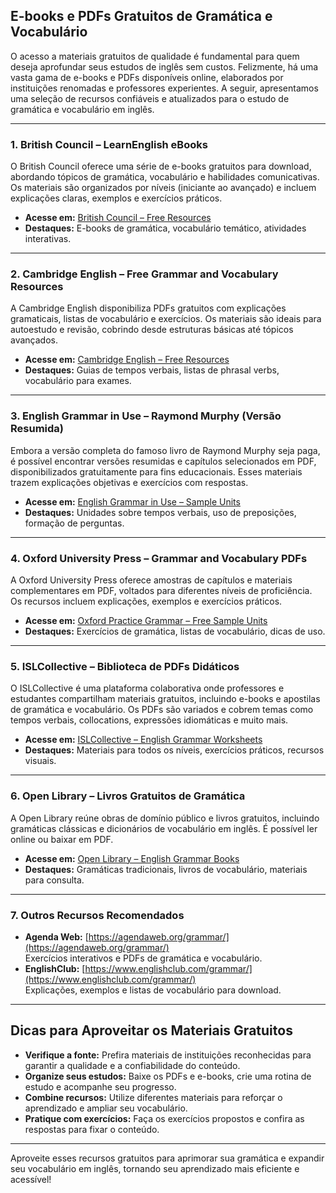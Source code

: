 
## E-books e PDFs Gratuitos de Gramática e Vocabulário

O acesso a materiais gratuitos de qualidade é fundamental para quem deseja aprofundar seus estudos de inglês sem custos. Felizmente, há uma vasta gama de e-books e PDFs disponíveis online, elaborados por instituições renomadas e professores experientes. A seguir, apresentamos uma seleção de recursos confiáveis e atualizados para o estudo de gramática e vocabulário em inglês.

---

### 1. **British Council – LearnEnglish eBooks**

O British Council oferece uma série de e-books gratuitos para download, abordando tópicos de gramática, vocabulário e habilidades comunicativas. Os materiais são organizados por níveis (iniciante ao avançado) e incluem explicações claras, exemplos e exercícios práticos.

- **Acesse em:** [British Council – Free Resources](https://learnenglish.britishcouncil.org/skills/reading)
- **Destaques:** E-books de gramática, vocabulário temático, atividades interativas.

---

### 2. **Cambridge English – Free Grammar and Vocabulary Resources**

A Cambridge English disponibiliza PDFs gratuitos com explicações gramaticais, listas de vocabulário e exercícios. Os materiais são ideais para autoestudo e revisão, cobrindo desde estruturas básicas até tópicos avançados.

- **Acesse em:** [Cambridge English – Free Resources](https://www.cambridgeenglish.org/learning-english/resources-for-learners/)
- **Destaques:** Guias de tempos verbais, listas de phrasal verbs, vocabulário para exames.

---

### 3. **English Grammar in Use – Raymond Murphy (Versão Resumida)**

Embora a versão completa do famoso livro de Raymond Murphy seja paga, é possível encontrar versões resumidas e capítulos selecionados em PDF, disponibilizados gratuitamente para fins educacionais. Esses materiais trazem explicações objetivas e exercícios com respostas.

- **Acesse em:** [English Grammar in Use – Sample Units](https://www.cambridge.org/elt/essentialgrammarinuse)
- **Destaques:** Unidades sobre tempos verbais, uso de preposições, formação de perguntas.

---

### 4. **Oxford University Press – Grammar and Vocabulary PDFs**

A Oxford University Press oferece amostras de capítulos e materiais complementares em PDF, voltados para diferentes níveis de proficiência. Os recursos incluem explicações, exemplos e exercícios práticos.

- **Acesse em:** [Oxford Practice Grammar – Free Sample Units](https://elt.oup.com/student/practicegrammar/)
- **Destaques:** Exercícios de gramática, listas de vocabulário, dicas de uso.

---

### 5. **ISLCollective – Biblioteca de PDFs Didáticos**

O ISLCollective é uma plataforma colaborativa onde professores e estudantes compartilham materiais gratuitos, incluindo e-books e apostilas de gramática e vocabulário. Os PDFs são variados e cobrem temas como tempos verbais, collocations, expressões idiomáticas e muito mais.

- **Acesse em:** [ISLCollective – English Grammar Worksheets](https://en.islcollective.com/english-esl-worksheets)
- **Destaques:** Materiais para todos os níveis, exercícios práticos, recursos visuais.

---

### 6. **Open Library – Livros Gratuitos de Gramática**

A Open Library reúne obras de domínio público e livros gratuitos, incluindo gramáticas clássicas e dicionários de vocabulário em inglês. É possível ler online ou baixar em PDF.

- **Acesse em:** [Open Library – English Grammar Books](https://openlibrary.org/subjects/english_language_grammar)
- **Destaques:** Gramáticas tradicionais, livros de vocabulário, materiais para consulta.

---

### 7. **Outros Recursos Recomendados**

- **Agenda Web:** [https://agendaweb.org/grammar/](https://agendaweb.org/grammar/)  
  Exercícios interativos e PDFs de gramática e vocabulário.
- **EnglishClub:** [https://www.englishclub.com/grammar/](https://www.englishclub.com/grammar/)  
  Explicações, exemplos e listas de vocabulário para download.

---

## Dicas para Aproveitar os Materiais Gratuitos

- **Verifique a fonte:** Prefira materiais de instituições reconhecidas para garantir a qualidade e a confiabilidade do conteúdo.
- **Organize seus estudos:** Baixe os PDFs e e-books, crie uma rotina de estudo e acompanhe seu progresso.
- **Combine recursos:** Utilize diferentes materiais para reforçar o aprendizado e ampliar seu vocabulário.
- **Pratique com exercícios:** Faça os exercícios propostos e confira as respostas para fixar o conteúdo.

---

Aproveite esses recursos gratuitos para aprimorar sua gramática e expandir seu vocabulário em inglês, tornando seu aprendizado mais eficiente e acessível!
```
